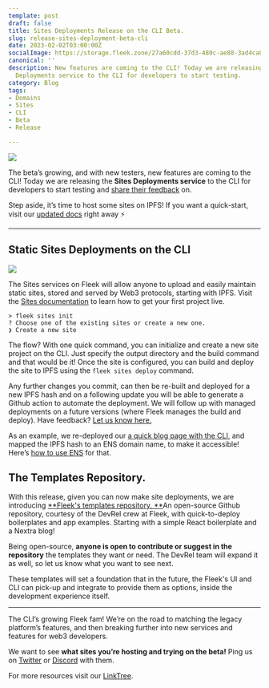 ```yaml
---
template: post
draft: false
title: Sites Deployments Release on the CLI Beta.
slug: release-sites-deployment-beta-cli
date: 2023-02-02T03:00:00Z
socialImage: https://storage.fleek.zone/27a60cdd-37d3-480c-ae88-3ad4ca886b13-bucket/imgs/cli-sites.png
canonical: ''
description: New features are coming to the CLI! Today we are releasing the Sites
  Deployments service to the CLI for developers to start testing.
category: Blog
tags:
- Domains
- Sites
- CLI
- Beta
- Release

---
```

![](https://storage.fleek.zone/27a60cdd-37d3-480c-ae88-3ad4ca886b13-bucket/imgs/cli-sites.png)

The beta’s growing, and with new testers, new features are coming to the CLI! Today we are releasing the **Sites Deployments service** to the CLI for developers to start testing and [share their feedback](https://github.com/fleekxyz/fleekxyz-support) on. 

Step aside, it’s time to host some sites on IPFS! If you want a quick-start, visit our [updated docs](https://docs.fleek.xyz/) right away ⚡️

***

## Static Sites Deployments on the CLI

![](https://storage.fleek.zone/27a60cdd-37d3-480c-ae88-3ad4ca886b13-bucket/imgs/site-demo.png)

The Sites services on Fleek will allow anyone to upload and easily maintain static sites, stored and served by Web3 protocols, starting with IPFS. Visit the [Sites documentation](https://docs.fleek.xyz/services/sites/) to learn how to get your first project live.

    > fleek sites init
    ? Choose one of the existing sites or create a new one.
    ❯ Create a new site

The flow? With one quick command, you can initialize and create a new site project on the CLI. Just specify the output directory and the build command and that would be it! Once the site is configured, you can build and deploy the site to IPFS using the `fleek sites deploy` command.

Any further changes you commit, can then be re-built and deployed for a new IPFS hash and on a following update you will be able to generate a Github action to automate the deployment. We will follow up with managed deployments on a future versions (where Fleek manages the build and deploy). Have feedback? [Let us know here.](https://github.com/fleekxyz/fleekxyz-support)

As an example, we re-deployed our [a quick blog page with the CLI](https://mntis.eth.limo/), and mapped the IPFS hash to an ENS domain name, to make it accessible! Here’s [how to use ENS](https://docs.fleek.xyz/guides/ens/) for that.

## The Templates Repository.

With this release, given you can now make site deployments, we are introducing [**Fleek's templates repository. **](https://github.com/fleekxyz/templates)An open-source Github repository, courtesy of the DevRel crew at Fleek, with quick-to-deploy boilerplates and app examples. Starting with a simple React boilerplate and a Nextra blog!

Being open-source, **anyone is open to contribute or suggest in the repository** the templates they want or need. The DevRel team will expand it as well, so let us know what you want to see next.

These templates will set a foundation that in the future, the Fleek's UI and CLI can pick-up and integrate to provide them as options, inside the development experience itself.

***

The CLI’s growing Fleek fam! We’re on the road to matching the legacy platform’s features, and then breaking further into new services and features for web3 developers. 

We want to see **what sites you’re hosting and trying on the beta!** Ping us on [Twitter](https://twitter.com/fleekxyz) or [Discord](https://discord.gg/fleekxyz) with them.

For more resources visit our [LinkTree](https://linktr.ee/fleek).
